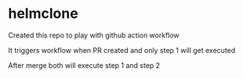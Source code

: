 # helmclone
Created this repo to play with github action workflow

It triggers workflow when PR created and only step 1 will get executed

After merge both will execute step 1 and step 2 
